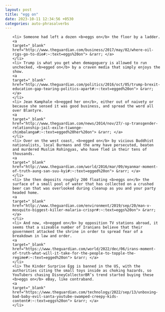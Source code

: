 ```yaml
---
layout: post
title: "egg on"
date: 2023-10-11 12:34:56 +0530
categories: auto-phrasalverbs
---
```

<ol>

    <li> Someone had left a dozen <b>eggs on</b> the floor by a ladder.
    <a 
    target="_blank" 
    href="http://www.theguardian.com/business/2017/may/02/where-oil-rigs-go-to-die#:~:text=eggs%20on"> &rarr; </a>
    </li>
    <li> Trump is what you get when demagoguery is allowed to run unchecked, <b>egged on</b> by a craven media that simply enjoys the show.
    <a 
    target="_blank" 
    href="http://www.theguardian.com/politics/2016/oct/05/trump-brexit-education-gap-tearing-politics-apart#:~:text=egged%20on"> &rarr; </a>
    </li>
    <li> Jean Kamphale <b>egged her on</b>, either out of naivety or because she sensed it was good business, and spread the word all over Blantyre.
    <a 
    target="_blank" 
    href="http://www.theguardian.com/news/2014/nov/27/-sp-transgender-relationship-jail-exile-tiwonge-chimbalanga#:~:text=egged%20her%20on"> &rarr; </a>
    </li>
    <li> Over on the west coast, <b>egged on</b> by vicious Buddhist nationalists, local Burmans and the army have persecuted, beaten and murdered Muslim Rohingyas, who have fled in their tens of thousands.
    <a 
    target="_blank" 
    href="http://www.theguardian.com/world/2016/mar/09/myanmar-moment-of-truth-aung-san-suu-kyi#:~:text=egged%20on"> &rarr; </a>
    </li>
    <li> She then deposits roughly 200 floating <b>eggs on</b> the surface of a small pool of water that has collected on a crushed beer can that was overlooked during cleanup as you and your party headed home.
    <a 
    target="_blank" 
    href="http://www.theguardian.com/environment/2019/sep/20/man-v-mosquito-biggest-killer-malaria-crispr#:~:text=eggs%20on"> &rarr; </a>
    </li>
    <li> And now, <b>egged on</b> by opposition TV stations abroad, it seems that a sizeable number of Iranians believe that their government attacked the shrine in order to spread fear of a breakdown in law and order.
    <a 
    target="_blank" 
    href="https://www.theguardian.com/world/2022/dec/06/irans-moment-of-truth-what-will-it-take-for-the-people-to-topple-the-regime#:~:text=egged%20on"> &rarr; </a>
    </li>
    <li> The Kinder Surprise Egg is banned in the US, with the authorities citing the small toys inside as choking hazards, so YouTubers chasing DisneyCollectorBR’s trend started buying these <b>eggs on</b> eBay, like contraband.
    <a 
    target="_blank" 
    href="https://www.theguardian.com/technology/2022/sep/13/unboxing-bad-baby-evil-santa-youtube-swamped-creepy-kids-content#:~:text=eggs%20on"> &rarr; </a>
    </li>